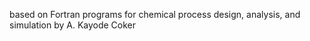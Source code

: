 
based on 
Fortran programs for chemical process design, analysis, and simulation
by A. Kayode Coker 